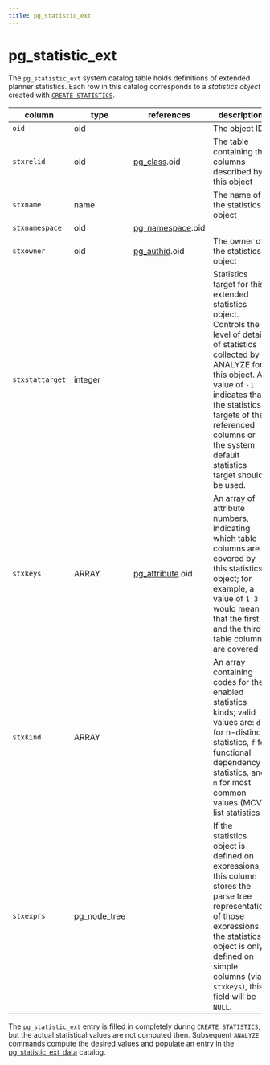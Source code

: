 ```yaml
---
title: pg_statistic_ext
---
```


# pg_statistic_ext

The `pg_statistic_ext` system catalog table holds definitions of extended planner statistics. Each row in this catalog corresponds to a *statistics object* created with [`CREATE STATISTICS`](/docs/sql-stmts/create-statistics.md).

|column|type|references|description|
|------|----|----------|-----------|
|`oid`|oid| |The object ID|
|`stxrelid`|oid|[pg_class](./pg-class.md).oid | The table containing the columns described by this object |
|`stxname`|name| | The name of the statistics object |
|`stxnamespace`|oid|[pg_namespace](./pg-namespace.md).oid| | The object identifier of the namespace that contains this statistics object |
|`stxowner`|oid|[pg_authid](./pg-authid.md).oid | The owner of the statistics object |
| `stxstattarget` | integer |  | Statistics target for this extended statistics object. Controls the level of detail of statistics collected by ANALYZE for this object. A value of `-1` indicates that the statistics targets of the referenced columns or the system default statistics target should be used. |
|`stxkeys`|ARRAY|[pg_attribute](./pg-attribute.md).oid | An array of attribute numbers, indicating which table columns are covered by this statistics object; for example, a value of `1 3` would mean that the first and the third table columns are covered |
|`stxkind`|ARRAY| | An array containing codes for the enabled statistics kinds; valid values are: `d` for n-distinct statistics, `f` for functional dependency statistics, and `m` for most common values (MCV) list statistics |
| `stxexprs` | pg_node_tree |   |  If the statistics object is defined on expressions, this column stores the parse tree representation of those expressions. If the statistics object is only defined on simple columns (via `stxkeys`), this field will be `NULL`. |

The `pg_statistic_ext` entry is filled in completely during `CREATE STATISTICS`, but the actual statistical values are not computed then. Subsequent `ANALYZE` commands compute the desired values and populate an entry in the [pg_statistic_ext_data](./pg-statistic-ext-data.md) catalog.
